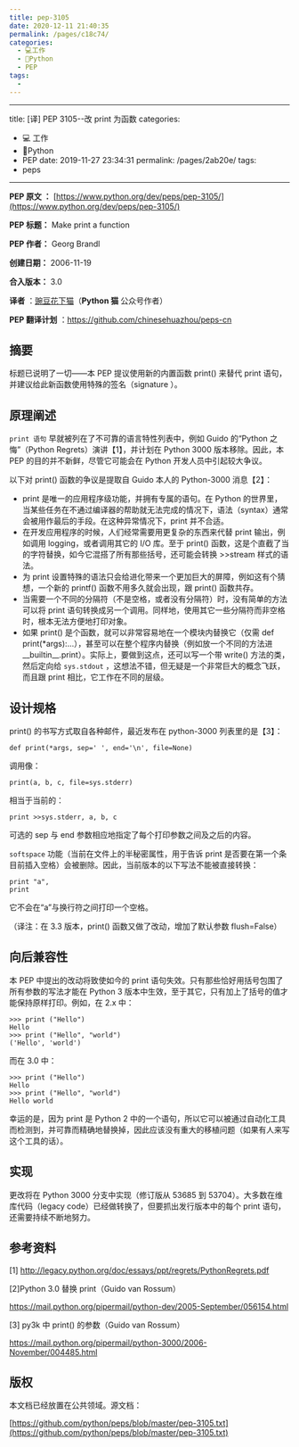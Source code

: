 ```yaml
---
title: pep-3105
date: 2020-12-11 21:40:35
permalink: /pages/c18c74/
categories:
  - 💻工作
  - 🐍Python
  - PEP
tags:
  - 
---
```

---
title: [译] PEP 3105--改 print 为函数
categories: 
  - 💻 工作
  - 🐍Python
  - PEP
date: 2019-11-27 23:34:31
permalink: /pages/2ab20e/
tags: 
  - peps
---

**PEP 原文 ：** [https://www.python.org/dev/peps/pep-3105/](https://www.python.org/dev/peps/pep-3105/)

**PEP 标题：** Make print a function

**PEP 作者：** Georg Brandl

**创建日期：** 2006-11-19

**合入版本：** 3.0

**译者** ：[豌豆花下猫](https://zhuanlan.zhihu.com/pythonCat)（**Python 猫** 公众号作者）

**PEP 翻译计划** ：https://github.com/chinesehuazhou/peps-cn

## 摘要

标题已说明了一切——本 PEP 提议使用新的内置函数 print() 来替代 print 语句，并建议给此新函数使用特殊的签名（signature ）。

## 原理阐述

`print 语句` 早就被列在了不可靠的语言特性列表中，例如 Guido 的“Python 之悔”（Python Regrets）演讲【1】，并计划在 Python 3000 版本移除。因此，本 PEP 的目的并不新鲜，尽管它可能会在 Python 开发人员中引起较大争议。

以下对 print() 函数的争议是提取自 Guido 本人的 Python-3000 消息【2】：

-  print 是唯一的应用程序级功能，并拥有专属的语句。在 Python 的世界里，当某些任务在不通过编译器的帮助就无法完成的情况下，语法（syntax）通常会被用作最后的手段。在这种异常情况下，print 并不合适。
-  在开发应用程序的时候，人们经常需要用更复杂的东西来代替 print 输出，例如调用 logging，或者调用其它的 I/O 库。至于 print() 函数，这是个直截了当的字符替换，如今它混搭了所有那些括号，还可能会转换 >>stream 样式的语法。
-  为 print 设置特殊的语法只会给进化带来一个更加巨大的屏障，例如这有个猜想，一个新的 printf() 函数不用多久就会出现，跟 print() 函数共存。
-  当需要一个不同的分隔符（不是空格，或者没有分隔符）时，没有简单的方法可以将 print 语句转换成另一个调用。同样地，使用其它一些分隔符而非空格时，根本无法方便地打印对象。
-  如果 print() 是个函数，就可以非常容易地在一个模块内替换它（仅需 def print(*args):...），甚至可以在整个程序内替换（例如放一个不同的方法进 \_\_builtin\_\_.print）。实际上，要做到这点，还可以写一个带 write() 方法的类，然后定向给 `sys.stdout` ，这想法不错，但无疑是一个非常巨大的概念飞跃，而且跟 print 相比，它工作在不同的层级。

## 设计规格

print() 的书写方式取自各种邮件，最近发布在 python-3000 列表里的是【3】：

```plain
def print(*args, sep=' ', end='\n', file=None)
```

调用像：

```plain
print(a, b, c, file=sys.stderr)
```

相当于当前的：

```plain
print >>sys.stderr, a, b, c
```

可选的 sep 与 end 参数相应地指定了每个打印参数之间及之后的内容。

`softspace` 功能（当前在文件上的半秘密属性，用于告诉 print 是否要在第一个条目前插入空格）会被删除。因此，当前版本的以下写法不能被直接转换：

```plain
print "a",
print
```

它不会在“a”与换行符之间打印一个空格。

（译注：在 3.3 版本，print() 函数又做了改动，增加了默认参数 flush=False）

## 向后兼容性

本 PEP 中提出的改动将致使如今的 print 语句失效。只有那些恰好用括号包围了所有参数的写法才能在 Python 3 版本中生效，至于其它，只有加上了括号的值才能保持原样打印。例如，在 2.x 中：

```plain
>>> print ("Hello")
Hello
>>> print ("Hello", "world")
('Hello', 'world')
```

而在 3.0 中：

```plain
>>> print ("Hello")
Hello
>>> print ("Hello", "world")
Hello world
```

幸运的是，因为 print 是 Python 2 中的一个语句，所以它可以被通过自动化工具而检测到，并可靠而精确地替换掉，因此应该没有重大的移植问题（如果有人来写这个工具的话）。

## 实现

更改将在 Python 3000 分支中实现（修订版从 53685 到 53704）。大多数在维库代码（legacy code）已经做转换了，但要抓出发行版本中的每个 print 语句，还需要持续不断地努力。

## 参考资料

[1] http://legacy.python.org/doc/essays/ppt/regrets/PythonRegrets.pdf

[2]Python 3.0 替换 print（Guido van Rossum）

https://mail.python.org/pipermail/python-dev/2005-September/056154.html

[3] py3k 中 print() 的参数（Guido van Rossum）

https://mail.python.org/pipermail/python-3000/2006-November/004485.html

## 版权

本文档已经放置在公共领域。源文档：

[https://github.com/python/peps/blob/master/pep-3105.txt](https://github.com/python/peps/blob/master/pep-3105.txt)
